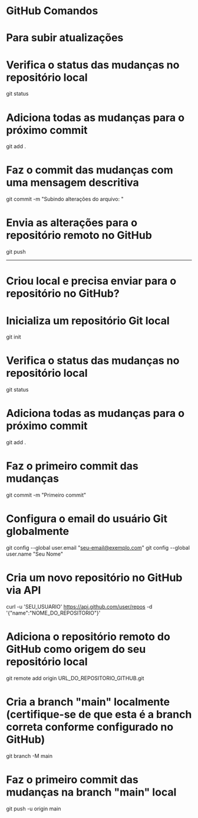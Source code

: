# GitHub Comandos

# Para subir atualizações

# Verifica o status das mudanças no repositório local
git status
# Adiciona todas as mudanças para o próximo commit
git add .
# Faz o commit das mudanças com uma mensagem descritiva
git commit -m "Subindo alterações do arquivo: "
# Envia as alterações para o repositório remoto no GitHub
git push

---------------------------------------

# Criou local e precisa enviar para o repositório no GitHub?
# Inicializa um repositório Git local
git init
# Verifica o status das mudanças no repositório local
git status
# Adiciona todas as mudanças para o próximo commit
git add .
# Faz o primeiro commit das mudanças
git commit -m "Primeiro commit"
# Configura o email do usuário Git globalmente
git config --global user.email "seu-email@exemplo.com"
git config --global user.name "Seu Nome"
# Cria um novo repositório no GitHub via API
curl -u 'SEU_USUARIO' https://api.github.com/user/repos -d '{"name":"NOME_DO_REPOSITORIO"}'
# Adiciona o repositório remoto do GitHub como origem do seu repositório local
git remote add origin URL_DO_REPOSITORIO_GITHUB.git
# Cria a branch "main" localmente (certifique-se de que esta é a branch correta conforme configurado no GitHub)
git branch -M main
# Faz o primeiro commit das mudanças na branch "main" local
git push -u origin main
